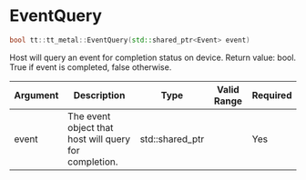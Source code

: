 # EventQuery

```cpp
bool tt::tt_metal::EventQuery(std::shared_ptr<Event> event)
```

Host will query an event for completion status on device. Return value: bool. True if event is completed, false otherwise. 

| Argument      | Description                                           | Type                   | Valid Range      | Required       |
|---------------|-------------------------------------------------------|------------------------|------------------|----------------|
| event         | The event object that host will query for completion. | std::shared_ptr<Event> |                  | Yes            |
